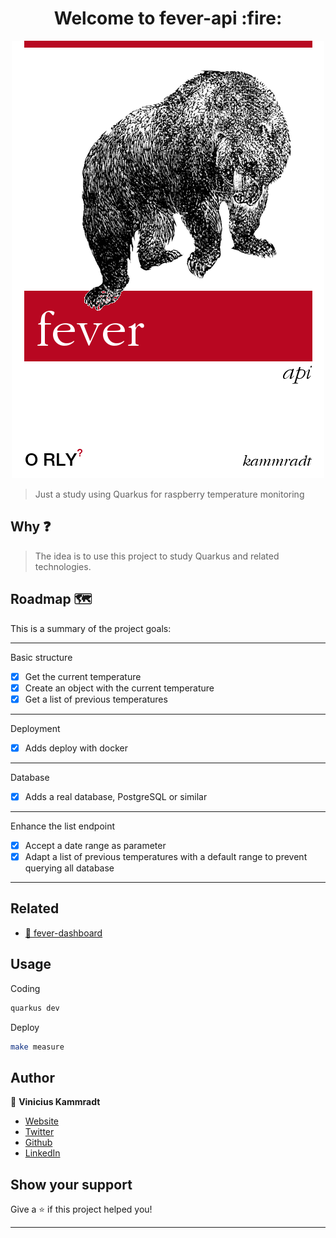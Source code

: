 <h1 align="center">Welcome to fever-api :fire: </h1>

<p align="center">
  <img src="./.images/fever-api.png" />
</p>

> Just a study using Quarkus for raspberry temperature monitoring

## Why ❓

> The idea is to use this project to study Quarkus and related technologies.

## Roadmap 🗺️
This is a summary of the project goals:

---
Basic structure
- [x]  Get the current temperature
- [x]  Create an object with the current temperature
- [x]  Get a list of previous temperatures
---

Deployment
- [x]  Adds deploy with docker
---

Database
- [x] Adds a real database, PostgreSQL or similar
---

Enhance the list endpoint
- [x]  Accept a date range as parameter
- [x]  Adapt a list of previous temperatures with a default range to prevent querying all database
---


## Related
- [🚒 fever-dashboard](https://github.com/C41949/fever-dashboard)

## Usage

Coding
```sh
quarkus dev
```

Deploy
```sh
make measure
```

## Author

👤 **Vinicius Kammradt**

* [Website](https://kammradt.now.sh)
* [Twitter](https://twitter.com/kammzinho)
* [Github](https://github.com/kammradt)
* [LinkedIn](https://linkedin.com/in/vinicius-kammradt)

## Show your support

Give a ⭐️ if this project helped you!

***
